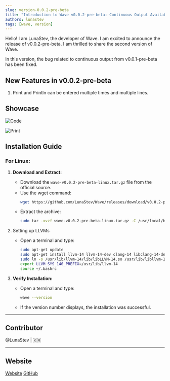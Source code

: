 ```yaml
---
slug: version-0.0.2-pre-beta
title: "Introduction to Wave v0.0.2-pre-beta: Continuous Output Available"
authors: lunastev
tags: [wave, version]
---
```


Hello! I am LunaStev, the developer of Wave. I am excited to announce the release of v0.0.2-pre-beta. I am thrilled to share the second version of Wave.

In this version, the bug related to continuous output from v0.0.1-pre-beta has been fixed.

## New Features in v0.0.2-pre-beta

1. Print and Println can be entered multiple times and multiple lines.

## Showcase


![Code](https://dev-to-uploads.s3.amazonaws.com/uploads/articles/n0bk9hh6abcyvaec41nw.png)



![Print](https://dev-to-uploads.s3.amazonaws.com/uploads/articles/pyf8tabwdimz2t0wjibk.png)

## Installation Guide

### For Linux:

1. **Download and Extract:**
    - Download the `wave-v0.0.2-pre-beta-linux.tar.gz` file from the official source.
    - Use the wget command:
      ```bash
      wget https://github.com/LunaStev/Wave/releases/download/v0.0.2-pre-beta/wave-v0.0.2-pre-beta-linux.tar.gz
      ```
    - Extract the archive:
      ```bash
      sudo tar -xvzf wave-v0.0.2-pre-beta-linux.tar.gz -C /usr/local/bin
      ```

2. Setting up LLVMs
    - Open a terminal and type:
      ```bash
      sudo apt-get update
      sudo apt-get install llvm-14 llvm-14-dev clang-14 libclang-14-dev lld-14 clang
      sudo ln -s /usr/lib/llvm-14/lib/libLLVM-14.so /usr/lib/libllvm-14.so
      export LLVM_SYS_140_PREFIX=/usr/lib/llvm-14
      source ~/.bashrc
      ```

3. **Verify Installation:**
    - Open a terminal and type:
      ```bash
      wave --version
      ```
    - If the version number displays, the installation was successful.


---

## Contributor

@LunaStev | 🇰🇷

---

## Website

[Website](https://wave-lang.dev)
[GitHub](https://github.com/LunaStev/Wave)